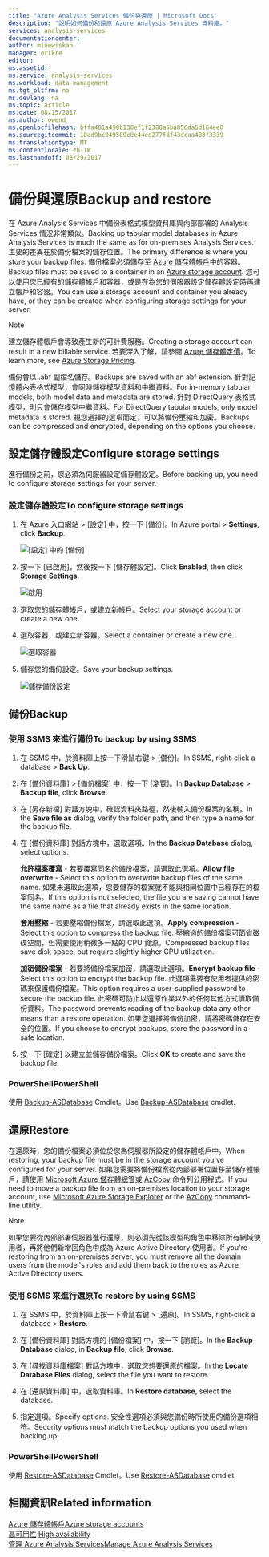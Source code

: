 ```yaml
---
title: "Azure Analysis Services 備份與還原 | Microsoft Docs"
description: "說明如何備份和還原 Azure Analysis Services 資料庫。"
services: analysis-services
documentationcenter: 
author: minewiskan
manager: erikre
editor: 
ms.assetid: 
ms.service: analysis-services
ms.workload: data-management
ms.tgt_pltfrm: na
ms.devlang: na
ms.topic: article
ms.date: 08/15/2017
ms.author: owend
ms.openlocfilehash: bffa481a498b130ef1f2388a5ba856da5d164ee0
ms.sourcegitcommit: 18ad9bc049589c8e44ed277f8f43dcaa483f3339
ms.translationtype: MT
ms.contentlocale: zh-TW
ms.lasthandoff: 08/29/2017
---
```

# <a name="backup-and-restore"></a><span data-ttu-id="85708-103">備份與還原</span><span class="sxs-lookup"><span data-stu-id="85708-103">Backup and restore</span></span>

<span data-ttu-id="85708-104">在 Azure Analysis Services 中備份表格式模型資料庫與內部部署的 Analysis Services 情況非常類似。</span><span class="sxs-lookup"><span data-stu-id="85708-104">Backing up tabular model databases in Azure Analysis Services is much the same as for on-premises Analysis Services.</span></span> <span data-ttu-id="85708-105">主要的差異在於備份檔案的儲存位置。</span><span class="sxs-lookup"><span data-stu-id="85708-105">The primary difference is where you store your backup files.</span></span> <span data-ttu-id="85708-106">備份檔案必須儲存至 [Azure 儲存體帳戶](../storage/common/storage-create-storage-account.md)中的容器。</span><span class="sxs-lookup"><span data-stu-id="85708-106">Backup files must be saved to a container in an [Azure storage account](../storage/common/storage-create-storage-account.md).</span></span> <span data-ttu-id="85708-107">您可以使用您已經有的儲存體帳戶和容器，或是在為您的伺服器設定儲存體設定時再建立帳戶和容器。</span><span class="sxs-lookup"><span data-stu-id="85708-107">You can use a storage account and container you already have, or they can be created when configuring storage settings for your server.</span></span>

> [!NOTE]
> <span data-ttu-id="85708-108">建立儲存體帳戶會導致產生新的可計費服務。</span><span class="sxs-lookup"><span data-stu-id="85708-108">Creating a storage account can result in a new billable service.</span></span> <span data-ttu-id="85708-109">若要深入了解，請參閱 [Azure 儲存體定價](https://azure.microsoft.com/pricing/details/storage/blobs/)。</span><span class="sxs-lookup"><span data-stu-id="85708-109">To learn more, see [Azure Storage Pricing](https://azure.microsoft.com/pricing/details/storage/blobs/).</span></span>
> 
> 

<span data-ttu-id="85708-110">備份會以 .abf 副檔名儲存。</span><span class="sxs-lookup"><span data-stu-id="85708-110">Backups are saved with an abf extension.</span></span> <span data-ttu-id="85708-111">針對記憶體內表格式模型，會同時儲存模型資料和中繼資料。</span><span class="sxs-lookup"><span data-stu-id="85708-111">For in-memory tabular models, both model data and metadata are stored.</span></span> <span data-ttu-id="85708-112">針對 DirectQuery 表格式模型，則只會儲存模型中繼資料。</span><span class="sxs-lookup"><span data-stu-id="85708-112">For DirectQuery tabular models, only model metadata is stored.</span></span> <span data-ttu-id="85708-113">視您選擇的選項而定，可以將備份壓縮和加密。</span><span class="sxs-lookup"><span data-stu-id="85708-113">Backups can be compressed and encrypted, depending on the options you choose.</span></span> 



## <a name="configure-storage-settings"></a><span data-ttu-id="85708-114">設定儲存體設定</span><span class="sxs-lookup"><span data-stu-id="85708-114">Configure storage settings</span></span>
<span data-ttu-id="85708-115">進行備份之前，您必須為伺服器設定儲存體設定。</span><span class="sxs-lookup"><span data-stu-id="85708-115">Before backing up, you need to configure storage settings for your server.</span></span>


### <a name="to-configure-storage-settings"></a><span data-ttu-id="85708-116">設定儲存體設定</span><span class="sxs-lookup"><span data-stu-id="85708-116">To configure storage settings</span></span>
1.  <span data-ttu-id="85708-117">在 Azure 入口網站 > [設定] 中，按一下 [備份]。</span><span class="sxs-lookup"><span data-stu-id="85708-117">In Azure portal > **Settings**, click **Backup**.</span></span>

    ![[設定] 中的 [備份]](./media/analysis-services-backup/aas-backup-backups.png)

2.  <span data-ttu-id="85708-119">按一下 [已啟用]，然後按一下 [儲存體設定]。</span><span class="sxs-lookup"><span data-stu-id="85708-119">Click **Enabled**, then click **Storage Settings**.</span></span>

    ![啟用](./media/analysis-services-backup/aas-backup-enable.png)

3. <span data-ttu-id="85708-121">選取您的儲存體帳戶，或建立新帳戶。</span><span class="sxs-lookup"><span data-stu-id="85708-121">Select your storage account or create a new one.</span></span>

4. <span data-ttu-id="85708-122">選取容器，或建立新容器。</span><span class="sxs-lookup"><span data-stu-id="85708-122">Select a container or create a new one.</span></span>

    ![選取容器](./media/analysis-services-backup/aas-backup-container.png)

5. <span data-ttu-id="85708-124">儲存您的備份設定。</span><span class="sxs-lookup"><span data-stu-id="85708-124">Save your backup settings.</span></span>

    ![儲存備份設定](./media/analysis-services-backup/aas-backup-save.png)

## <a name="backup"></a><span data-ttu-id="85708-126">備份</span><span class="sxs-lookup"><span data-stu-id="85708-126">Backup</span></span>

### <a name="to-backup-by-using-ssms"></a><span data-ttu-id="85708-127">使用 SSMS 來進行備份</span><span class="sxs-lookup"><span data-stu-id="85708-127">To backup by using SSMS</span></span>

1. <span data-ttu-id="85708-128">在 SSMS 中，於資料庫上按一下滑鼠右鍵 > [備份]。</span><span class="sxs-lookup"><span data-stu-id="85708-128">In SSMS, right-click a database > **Back Up**.</span></span>

2. <span data-ttu-id="85708-129">在 [備份資料庫] > [備份檔案] 中，按一下 [瀏覽]。</span><span class="sxs-lookup"><span data-stu-id="85708-129">In **Backup Database** > **Backup file**, click **Browse**.</span></span>

3. <span data-ttu-id="85708-130">在 [另存新檔] 對話方塊中，確認資料夾路徑，然後輸入備份檔案的名稱。</span><span class="sxs-lookup"><span data-stu-id="85708-130">In the **Save file as** dialog, verify the folder path, and then type a name for the backup file.</span></span> 

4. <span data-ttu-id="85708-131">在 [備份資料庫] 對話方塊中，選取選項。</span><span class="sxs-lookup"><span data-stu-id="85708-131">In the **Backup Database** dialog, select options.</span></span>

    <span data-ttu-id="85708-132">**允許檔案覆寫** - 若要覆寫同名的備份檔案，請選取此選項。</span><span class="sxs-lookup"><span data-stu-id="85708-132">**Allow file overwrite** - Select this option to overwrite backup files of the same name.</span></span> <span data-ttu-id="85708-133">如果未選取此選項，您要儲存的檔案就不能與相同位置中已經存在的檔案同名。</span><span class="sxs-lookup"><span data-stu-id="85708-133">If this option is not selected, the file you are saving cannot have the same name as a file that already exists in the same location.</span></span>

    <span data-ttu-id="85708-134">**套用壓縮** - 若要壓縮備份檔案，請選取此選項。</span><span class="sxs-lookup"><span data-stu-id="85708-134">**Apply compression** - Select this option to compress the backup file.</span></span> <span data-ttu-id="85708-135">壓縮過的備份檔案可節省磁碟空間，但需要使用稍微多一點的 CPU 資源。</span><span class="sxs-lookup"><span data-stu-id="85708-135">Compressed backup files save disk space, but require slightly higher CPU utilization.</span></span> 

    <span data-ttu-id="85708-136">**加密備份檔案** - 若要將備份檔案加密，請選取此選項。</span><span class="sxs-lookup"><span data-stu-id="85708-136">**Encrypt backup file** - Select this option to encrypt the backup file.</span></span> <span data-ttu-id="85708-137">此選項需要有使用者提供的密碼來保護備份檔案。</span><span class="sxs-lookup"><span data-stu-id="85708-137">This option requires a user-supplied password to secure the backup file.</span></span> <span data-ttu-id="85708-138">此密碼可防止以還原作業以外的任何其他方式讀取備份資料。</span><span class="sxs-lookup"><span data-stu-id="85708-138">The password prevents reading of the backup data any other means than a restore operation.</span></span> <span data-ttu-id="85708-139">如果您選擇將備份加密，請將密碼儲存在安全的位置。</span><span class="sxs-lookup"><span data-stu-id="85708-139">If you choose to encrypt backups, store the password in a safe location.</span></span>

5. <span data-ttu-id="85708-140">按一下 [確定] 以建立並儲存備份檔案。</span><span class="sxs-lookup"><span data-stu-id="85708-140">Click **OK** to create and save the backup file.</span></span>


### <a name="powershell"></a><span data-ttu-id="85708-141">PowerShell</span><span class="sxs-lookup"><span data-stu-id="85708-141">PowerShell</span></span>
<span data-ttu-id="85708-142">使用 [Backup-ASDatabase](https://docs.microsoft.com/sql/analysis-services/powershell/backup-asdatabase-cmdlet) Cmdlet。</span><span class="sxs-lookup"><span data-stu-id="85708-142">Use [Backup-ASDatabase](https://docs.microsoft.com/sql/analysis-services/powershell/backup-asdatabase-cmdlet) cmdlet.</span></span>

## <a name="restore"></a><span data-ttu-id="85708-143">還原</span><span class="sxs-lookup"><span data-stu-id="85708-143">Restore</span></span>
<span data-ttu-id="85708-144">在還原時，您的備份檔案必須位於您為伺服器所設定的儲存體帳戶中。</span><span class="sxs-lookup"><span data-stu-id="85708-144">When restoring, your backup file must be in the storage account you've configured for your server.</span></span> <span data-ttu-id="85708-145">如果您需要將備份檔案從內部部署位置移至儲存體帳戶，請使用 [Microsoft Azure 儲存體總管](https://docs.microsoft.com/azure/vs-azure-tools-storage-manage-with-storage-explorer)或 [AzCopy](../storage/common/storage-use-azcopy.md) 命令列公用程式。</span><span class="sxs-lookup"><span data-stu-id="85708-145">If you need to move a backup file from an on-premises location to your storage account, use [Microsoft Azure Storage Explorer](https://docs.microsoft.com/azure/vs-azure-tools-storage-manage-with-storage-explorer) or the [AzCopy](../storage/common/storage-use-azcopy.md) command-line utility.</span></span> 



> [!NOTE]
> <span data-ttu-id="85708-146">如果您要從內部部署伺服器進行還原，則必須先從該模型的角色中移除所有網域使用者，再將他們新增回角色中成為 Azure Active Directory 使用者。</span><span class="sxs-lookup"><span data-stu-id="85708-146">If you're restoring from an on-premises server, you must remove all the domain users from the model's roles and add them back to the roles as Azure Active Directory users.</span></span>
> 
> 

### <a name="to-restore-by-using-ssms"></a><span data-ttu-id="85708-147">使用 SSMS 來進行還原</span><span class="sxs-lookup"><span data-stu-id="85708-147">To restore by using SSMS</span></span>

1. <span data-ttu-id="85708-148">在 SSMS 中，於資料庫上按一下滑鼠右鍵 > [還原]。</span><span class="sxs-lookup"><span data-stu-id="85708-148">In SSMS, right-click a database > **Restore**.</span></span>

2. <span data-ttu-id="85708-149">在 [備份資料庫] 對話方塊的 [備份檔案] 中，按一下 [瀏覽]。</span><span class="sxs-lookup"><span data-stu-id="85708-149">In the **Backup Database** dialog, in **Backup file**, click **Browse**.</span></span>

3. <span data-ttu-id="85708-150">在 [尋找資料庫檔案] 對話方塊中，選取您想要還原的檔案。</span><span class="sxs-lookup"><span data-stu-id="85708-150">In the **Locate Database Files** dialog, select the file you want to restore.</span></span>

4. <span data-ttu-id="85708-151">在 [還原資料庫] 中，選取資料庫。</span><span class="sxs-lookup"><span data-stu-id="85708-151">In **Restore database**, select the database.</span></span>

5. <span data-ttu-id="85708-152">指定選項。</span><span class="sxs-lookup"><span data-stu-id="85708-152">Specify options.</span></span> <span data-ttu-id="85708-153">安全性選項必須與您備份時所使用的備份選項相符。</span><span class="sxs-lookup"><span data-stu-id="85708-153">Security options must match the backup options you used when backing up.</span></span>


### <a name="powershell"></a><span data-ttu-id="85708-154">PowerShell</span><span class="sxs-lookup"><span data-stu-id="85708-154">PowerShell</span></span>

<span data-ttu-id="85708-155">使用 [Restore-ASDatabase](https://docs.microsoft.com/sql/analysis-services/powershell/restore-asdatabase-cmdlet) Cmdlet。</span><span class="sxs-lookup"><span data-stu-id="85708-155">Use [Restore-ASDatabase](https://docs.microsoft.com/sql/analysis-services/powershell/restore-asdatabase-cmdlet) cmdlet.</span></span>


## <a name="related-information"></a><span data-ttu-id="85708-156">相關資訊</span><span class="sxs-lookup"><span data-stu-id="85708-156">Related information</span></span>

[<span data-ttu-id="85708-157">Azure 儲存體帳戶</span><span class="sxs-lookup"><span data-stu-id="85708-157">Azure storage accounts</span></span>](../storage/common/storage-create-storage-account.md)  
<span data-ttu-id="85708-158">[高可用性](analysis-services-bcdr.md)   </span><span class="sxs-lookup"><span data-stu-id="85708-158">[High availability](analysis-services-bcdr.md)   </span></span>  
[<span data-ttu-id="85708-159">管理 Azure Analysis Services</span><span class="sxs-lookup"><span data-stu-id="85708-159">Manage Azure Analysis Services</span></span>](analysis-services-manage.md)

